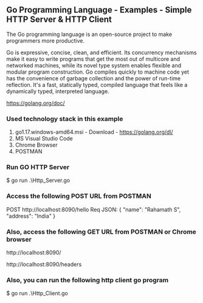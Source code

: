 ## Go Programming Language - Examples - Simple HTTP Server & HTTP Client

The Go programming language is an open-source project to make programmers more productive.

Go is expressive, concise, clean, and efficient. Its concurrency mechanisms make it easy to write programs that get the most out of multicore and networked machines, while its novel type system enables flexible and modular program construction. Go compiles quickly to machine code yet has the convenience of garbage collection and the power of run-time reflection. It's a fast, statically typed, compiled language that feels like a dynamically typed, interpreted language.

https://golang.org/doc/

### Used technology stack in this example

1. go1.17.windows-amd64.msi - Download - https://golang.org/dl/
2. MS Visual Studio Code
3. Chrome Browser
4. POSTMAN

### Run GO HTTP Server

$ go run .\Http_Server.go

### Access the following POST URL from POSTMAN

POST http://localhost:8090/hello
Req JSON: 
{
    "name": "Rahamath S",
    "address": "India"
}

### Also, access the following GET URL from POSTMAN or Chrome browser

http://localhost:8090/

http://localhost:8090/headers

### Also, you can run the following http client go program

$ go run .\Http_Client.go
